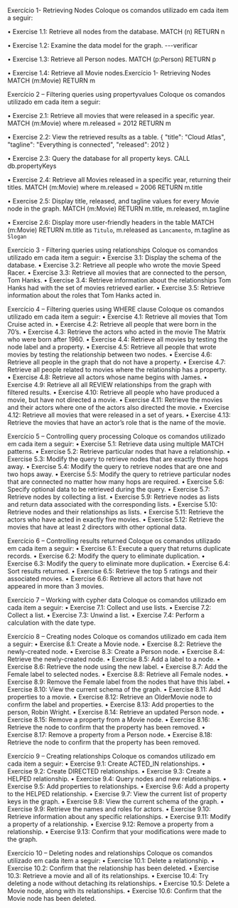 Exercício 1- Retrieving Nodes
Coloque os comandos utilizado em cada item a seguir:

• Exercise 1.1: Retrieve all nodes from the database.
MATCH (n) RETURN n

• Exercise 1.2: Examine the data model for the graph.
---verificar

• Exercise 1.3: Retrieve all Person nodes.
MATCH (p:Person) RETURN p

• Exercise 1.4: Retrieve all Movie nodes.Exercício 1- Retrieving Nodes
MATCH (m:Movie) RETURN m

Exercício 2 – Filtering queries using propertyvalues
Coloque os comandos utilizado em cada item a seguir:

• Exercise 2.1: Retrieve all movies that were released in a specific year.
MATCH (m:Movie) where m.released = 2012 RETURN m

• Exercise 2.2: View the retrieved results as a table.
{
  "title": "Cloud Atlas",
  "tagline": "Everything is connected",
  "released": 2012
}

• Exercise 2.3: Query the database for all property keys.
CALL db.propertyKeys

• Exercise 2.4: Retrieve all Movies released in a specific year, returning their titles.
MATCH (m:Movie) where m.released = 2006 RETURN m.title

• Exercise 2.5: Display title, released, and tagline values for every Movie node in the graph.
MATCH (m:Movie) RETURN m.title, m.released, m.tagline

• Exercise 2.6: Display more user-friendly headers in the table
MATCH (m:Movie) RETURN m.title as `Titulo`, m.released as `Lancamento`, m.tagline as `Slogan`

Exercício 3 - Filtering queries using relationships
Coloque os comandos utilizado em cada item a seguir:
• Exercise 3.1: Display the schema of the database.
• Exercise 3.2: Retrieve all people who wrote the movie Speed Racer.
• Exercise 3.3: Retrieve all movies that are connected to the person, Tom Hanks.
• Exercise 3.4: Retrieve information about the relationships Tom Hanks had with the set of movies retrieved earlier.
• Exercise 3.5: Retrieve information about the roles that Tom Hanks acted in.

Exercício 4 – Filtering queries using WHERE clause
Coloque os comandos utilizado em cada item a seguir:
• Exercise 4.1: Retrieve all movies that Tom Cruise acted in.
• Exercise 4.2: Retrieve all people that were born in the 70’s.
• Exercise 4.3: Retrieve the actors who acted in the movie The Matrix who were born after 1960.
• Exercise 4.4: Retrieve all movies by testing the node label and a property.
• Exercise 4.5: Retrieve all people that wrote movies by testing the relationship between two nodes.
• Exercise 4.6: Retrieve all people in the graph that do not have a property.
• Exercise 4.7: Retrieve all people related to movies where the relationship has a property.
• Exercise 4.8: Retrieve all actors whose name begins with James.
• Exercise 4.9: Retrieve all all REVIEW relationships from the graph with filtered results.
• Exercise 4.10: Retrieve all people who have produced a movie, but have not directed a movie.
• Exercise 4.11: Retrieve the movies and their actors where one of the actors also directed the movie.
• Exercise 4.12: Retrieve all movies that were released in a set of years.
• Exercise 4.13: Retrieve the movies that have an actor’s role that is the name of the movie.

Exercício 5 – Controlling query processing
Coloque os comandos utilizado em cada item a seguir:
• Exercise 5.1: Retrieve data using multiple MATCH patterns.
• Exercise 5.2: Retrieve particular nodes that have a relationship.
• Exercise 5.3: Modify the query to retrieve nodes that are exactly three hops away.
• Exercise 5.4: Modify the query to retrieve nodes that are one and two hops away.
• Exercise 5.5: Modify the query to retrieve particular nodes that are connected no matter how many hops are required.
• Exercise 5.6: Specify optional data to be retrieved during the query.
• Exercise 5.7: Retrieve nodes by collecting a list.
• Exercise 5.9: Retrieve nodes as lists and return data associated with the corresponding lists.
• Exercise 5.10: Retrieve nodes and their relationships as lists.
• Exercise 5.11: Retrieve the actors who have acted in exactly five movies.
• Exercise 5.12: Retrieve the movies that have at least 2 directors with other optional data.

Exercício 6 – Controlling results returned
Coloque os comandos utilizado em cada item a seguir:
• Exercise 6.1: Execute a query that returns duplicate records.
• Exercise 6.2: Modify the query to eliminate duplication.
• Exercise 6.3: Modify the query to eliminate more duplication.
• Exercise 6.4: Sort results returned.
• Exercise 6.5: Retrieve the top 5 ratings and their associated movies.
• Exercise 6.6: Retrieve all actors that have not appeared in more than 3 movies.

Exercício 7 – Working with cypher data
Coloque os comandos utilizado em cada item a seguir:
• Exercise 7.1: Collect and use lists.
• Exercise 7.2: Collect a list.
• Exercise 7.3: Unwind a list.
• Exercise 7.4: Perform a calculation with the date type.

Exercício 8 – Creating nodes
Coloque os comandos utilizado em cada item a seguir:
• Exercise 8.1: Create a Movie node.
• Exercise 8.2: Retrieve the newly-created node.
• Exercise 8.3: Create a Person node.
• Exercise 8.4: Retrieve the newly-created node.
• Exercise 8.5: Add a label to a node.
• Exercise 8.6: Retrieve the node using the new label.
• Exercise 8.7: Add the Female label to selected nodes.
• Exercise 8.8: Retrieve all Female nodes.
• Exercise 8.9: Remove the Female label from the nodes that have this label.
• Exercise 8.10: View the current schema of the graph.
• Exercise 8.11: Add properties to a movie.
• Exercise 8.12: Retrieve an OlderMovie node to confirm the label and properties.
• Exercise 8.13: Add properties to the person, Robin Wright.
• Exercise 8.14: Retrieve an updated Person node.
• Exercise 8.15: Remove a property from a Movie node.
• Exercise 8.16: Retrieve the node to confirm that the property has been removed.
• Exercise 8.17: Remove a property from a Person node.
• Exercise 8.18: Retrieve the node to confirm that the property has been removed.

Exercício 9 – Creating relationships
Coloque os comandos utilizado em cada item a seguir:
• Exercise 9.1: Create ACTED_IN relationships.
• Exercise 9.2: Create DIRECTED relationships.
• Exercise 9.3: Create a HELPED relationship.
• Exercise 9.4: Query nodes and new relationships.
• Exercise 9.5: Add properties to relationships.
• Exercise 9.6: Add a property to the HELPED relationship.
• Exercise 9.7: View the current list of property keys in the graph.
• Exercise 9.8: View the current schema of the graph.
• Exercise 9.9: Retrieve the names and roles for actors.
• Exercise 9.10: Retrieve information about any specific relationships.
• Exercise 9.11: Modify a property of a relationship.
• Exercise 9.12: Remove a property from a relationship.
• Exercise 9.13: Confirm that your modifications were made to the graph.

Exercício 10 – Deleting nodes and relationships
Coloque os comandos utilizado em cada item a seguir:
• Exercise 10.1: Delete a relationship.
• Exercise 10.2: Confirm that the relationship has been deleted.
• Exercise 10.3: Retrieve a movie and all of its relationships.
• Exercise 10.4: Try deleting a node without detaching its relationships.
• Exercise 10.5: Delete a Movie node, along with its relationships.
• Exercise 10.6: Confirm that the Movie node has been deleted.





